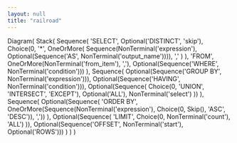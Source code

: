```yaml
---
layout: null
title: "railroad"
---
```

Diagram(
	Stack(
		Sequence(
			'SELECT',
			Optional('DISTINCT', 'skip'),
			Choice(0,
				'*',
				OneOrMore(
					Sequence(NonTerminal('expression'), Optional(Sequence('AS', NonTerminal('output_name')))),
					','
				)
			),
			'FROM',
			OneOrMore(NonTerminal('from_item'), ','),
			Optional(Sequence('WHERE', NonTerminal('condition')))
		),
		Sequence(
			Optional(Sequence('GROUP BY', NonTerminal('expression'))),
			Optional(Sequence('HAVING', NonTerminal('condition'))),
			Optional(Sequence(
				Choice(0, 'UNION', 'INTERSECT', 'EXCEPT'),
				Optional('ALL'),
				NonTerminal('select')
			))
		),
		Sequence(
			Optional(Sequence(
				'ORDER BY',
				OneOrMore(Sequence(NonTerminal('expression'), Choice(0, Skip(), 'ASC', 'DESC')), ','))
			),
			Optional(Sequence(
				'LIMIT',
				Choice(0, NonTerminal('count'), 'ALL')
			)),
			Optional(Sequence('OFFSET', NonTerminal('start'), Optional('ROWS')))
		)
	)
)
